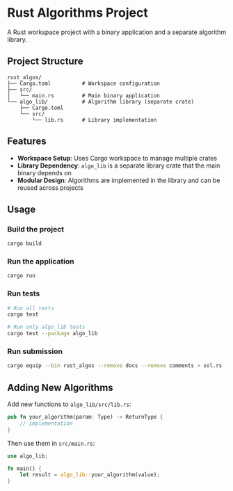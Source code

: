 # Rust Algorithms Project

A Rust workspace project with a binary application and a separate algorithm library.

## Project Structure

```
rust_algos/
├── Cargo.toml          # Workspace configuration
├── src/
│   └── main.rs         # Main binary application
└── algo_lib/           # Algorithm library (separate crate)
    ├── Cargo.toml
    └── src/
        └── lib.rs      # Library implementation
```

## Features

- **Workspace Setup**: Uses Cargo workspace to manage multiple crates
- **Library Dependency**: `algo_lib` is a separate library crate that the main binary depends on
- **Modular Design**: Algorithms are implemented in the library and can be reused across projects

## Usage

### Build the project
```bash
cargo build
```

### Run the application
```bash
cargo run
```

### Run tests
```bash
# Run all tests
cargo test

# Run only algo_lib tests
cargo test --package algo_lib
```

### Run submission
```bash
cargo equip --bin rust_algos --remove docs --remove comments > sol.rs
```

## Adding New Algorithms

Add new functions to `algo_lib/src/lib.rs`:

```rust
pub fn your_algorithm(param: Type) -> ReturnType {
    // implementation
}
```

Then use them in `src/main.rs`:

```rust
use algo_lib;

fn main() {
    let result = algo_lib::your_algorithm(value);
}
```
